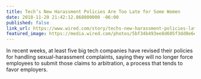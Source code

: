 ```yaml
---
title: Tech’s New Harassment Policies Are Too Late for Some Women
date: 2018-11-20 21:42:12.868000000 -06:00
published: false
link_url: https://www.wired.com/story/techs-new-harassment-policies-late-some-women/
featured_image: https://media.wired.com/photos/5bf34b493ee8d605f3dd0e6e/191:100/pass/GoogleWalkout-Biz-1056016730.jpg
---
```


In recent weeks, at least five big tech companies have revised their policies for handling sexual-harassment complaints, saying they will no longer force employees to submit those claims to arbitration, a process that tends to favor employers.